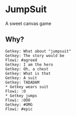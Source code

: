 # JumpSuit
A sweet canvas game

## Why?
```
Getkey: What about "jumpsuit"
Getkey: The story would be
Flowi: #agreed
Getkey: I am the hero
Getkey: Oh, a chest
Getkey: What is that
Getkey: A suit
Getkey: TADADAM
* Getkey wears suit
Flowi: :O
* Getkey jumps
Flowi: :OOO
Getkey: #OMG
Flowi: #epic
```
